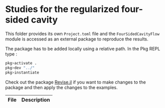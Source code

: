 # Studies for the regularized four-sided cavity

This folder provides its own `Project.toml` file and the `FourSidedCavityFlow`
module is accessed as an external package to reproduce the results.

The package has to be added locally using a relative path. In the Pkg REPL type :
```julia
pkg>activate .
pkg>dev "../"
pkg>instantiate 
```

Check out the package [Revise.jl](https://github.com/timholy/Revise.jl.git) if
you want to make changes to the package and then apply the changes to the
examples.

| File                            | Description                                                |
| ------------------------------- | ---------------------------------------------------------- |
